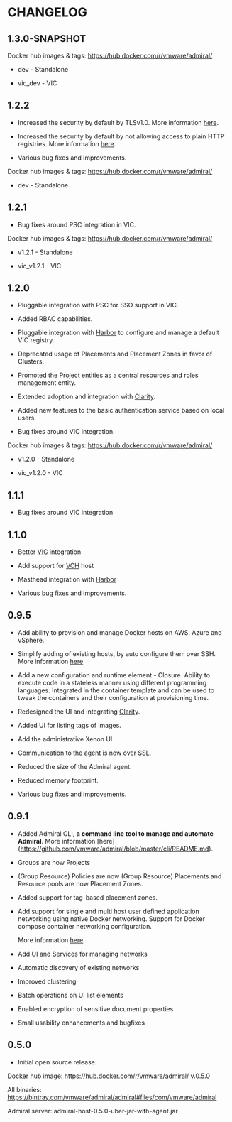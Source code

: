 # CHANGELOG

## 1.3.0-SNAPSHOT

Docker hub images & tags: https://hub.docker.com/r/vmware/admiral/

* dev - Standalone

* vic_dev - VIC

## 1.2.2

* Increased the security by default by TLSv1.0. More information [here](https://github.com/vmware/admiral/wiki/Configuration-guide#allow-usage-of-tls-v10).

* Increased the security by default by not allowing access to plain HTTP registries. More information [here](https://github.com/vmware/admiral/wiki/Configuration-guide#allow-access-to-plain-http-registries).

* Various bug fixes and improvements.

Docker hub images & tags: https://hub.docker.com/r/vmware/admiral/

* dev - Standalone

## 1.2.1

* Bug fixes around PSC integration in VIC.

Docker hub images & tags: https://hub.docker.com/r/vmware/admiral/

* v1.2.1 - Standalone

* vic_v1.2.1 - VIC

## 1.2.0

* Pluggable integration with PSC for SSO support in VIC.

* Added RBAC capabilities.

* Pluggable integration with [Harbor](https://vmware.github.io/harbor/) to configure and manage a default VIC registry.

* Deprecated usage of Placements and Placement Zones in favor of Clusters.

* Promoted the Project entities as a central resources and roles management entity. 

* Extended adoption and integration with [Clarity](https://vmware.github.io/clarity/).

* Added new features to the basic authentication service based on local users. 

* Bug fixes around VIC integration.

Docker hub images & tags: https://hub.docker.com/r/vmware/admiral/

* v1.2.0 - Standalone

* vic_v1.2.0 - VIC

## 1.1.1

* Bug fixes around VIC integration

## 1.1.0

* Better [VIC](https://vmware.github.io/vic-product/) integration

* Add support for [VCH](https://vmware.github.io/vic/) host

* Masthead integration with [Harbor](https://vmware.github.io/harbor/)

* Various bug fixes and improvements.

## 0.9.5

* Add ability to provision and manage Docker hosts on AWS, Azure and vSphere.

* Simplify adding of existing hosts, by auto configure them over SSH. More information [here](https://github.com/vmware/admiral/wiki/User-guide#automatic-configuration-over-ssh)

* Add a new configuration and runtime element - Closure. Ability to execute code in a stateless manner using different programming languages. Integrated in the container template and can be used to tweak the containers and their configuration at provisioning time.

* Redesigned the UI and integrating [Clarity](https://vmware.github.io/clarity/).

* Added UI for listing tags of images.

* Add the administrative Xenon UI

* Communication to the agent is now over SSL.

* Reduced the size of the Admiral agent.

* Reduced memory footprint.

* Various bug fixes and improvements.

## 0.9.1

* Added Admiral CLI, **a command line tool to manage and automate Admiral**. More information [here] (https://github.com/vmware/admiral/blob/master/cli/README.md).

* Groups are now Projects

* (Group Resource) Policies are now (Group Resource) Placements and Resource pools are now Placement Zones.

* Added support for tag-based placement zones.

* Add support for single and multi host user defined application networking using native Docker networking. Support for Docker compose container networking configuration.

  More information [here](https://github.com/vmware/admiral/wiki/User-guide#networking)

* Add UI and Services for managing networks

* Automatic discovery of existing networks

* Improved clustering

* Batch operations on UI list elements

* Enabled encryption of sensitive document properties

* Small usability enhancements and bugfixes

## 0.5.0

* Initial open source release.

Docker hub image: https://hub.docker.com/r/vmware/admiral/ v.0.5.0

All binaries: https://bintray.com/vmware/admiral/admiral#files/com/vmware/admiral

Admiral server: admiral-host-0.5.0-uber-jar-with-agent.jar
